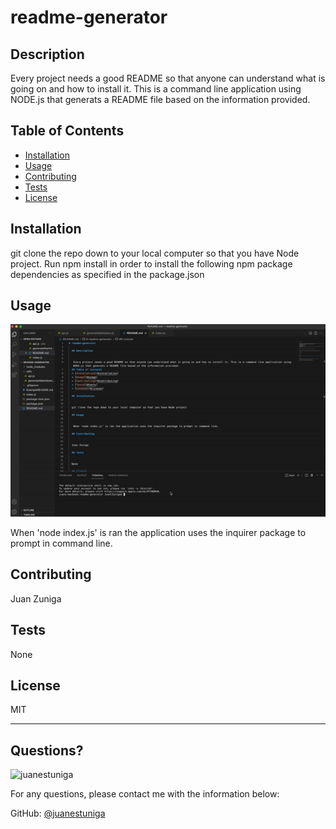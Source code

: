 # readme-generator
  
  ## Description 
  
  
   Every project needs a good README so that anyone can understand what is going on and how to install it. This is a command line application using NODE.js that generats a README file based on the information provided.
  ## Table of Contents
  * [Installation](#installation)
  * [Usage](#usage)
  * [Contributing](#contributing)
  * [Tests](#tests)
  * [License](#license)
  
  ## Installation
  
  
  git clone the repo down to your local computer so that you have Node project. Run npm install in order to install the following npm package dependencies as specified in the package.json
  
  ## Usage 
  
   ![gif](./readme-video.gif)
    
   When 'node index.js' is ran the application uses the inquirer package to prompt in command line. 
  
  ## Contributing
  
  
  Juan Zuniga
  
  ## Tests
  
  
  None
  
  ## License
  
  MIT
  
  ---
  
  ## Questions?
  <img src="https://avatars.githubusercontent.com/u/98054751?v=4" alt="juanestuniga" width="40%" />
  
  For any questions, please contact me with the information below:
 
  GitHub: [@juanestuniga](https://api.github.com/users/juanestuniga)
